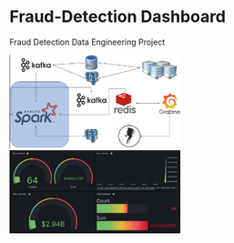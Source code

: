 # Fraud-Detection Dashboard
Fraud Detection Data Engineering Project

<img src="images/2.png" alt="Dashboarding" width="300" />
<img src="images/4.png" alt="Dashboarding2" width="300" />

